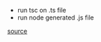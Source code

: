 * run tsc on .ts file
* run node generated .js file

[source](https://www.geeksforgeeks.org/how-to-execute-typescript-file-using-command-line/)
